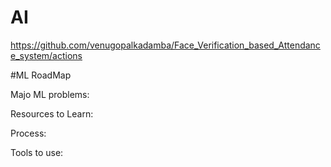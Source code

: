 # AI

https://github.com/venugopalkadamba/Face_Verification_based_Attendance_system/actions 

#ML RoadMap

Majo ML problems:

Resources to Learn:

Process:

Tools to use:
